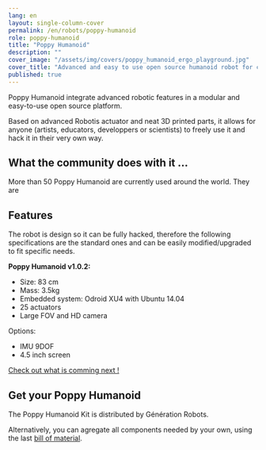 ```yaml
---
lang: en
layout: single-column-cover
permalink: /en/robots/poppy-humanoid
role: poppy-humanoid
title: "Poppy Humanoid"
description: ""
cover_image: "/assets/img/covers/poppy_humanoid_ergo_playground.jpg"
cover_title: "Advanced and easy to use open source humanoid robot for creative people"
published: true
---
```


Poppy Humanoid integrate advanced robotic features in a modular and easy-to-use open source platform.

Based on advanced Robotis actuator and neat 3D printed parts, it allows for anyone (artists, educators, developpers or scientists) to freely use it and hack it in their very own way.

## What the community does with it ...

More than 50 Poppy Humanoid are currently used around the world. They are


## Features

The robot is design so it can be fully hacked, therefore the following specifications are the standard ones and can be easily modified/upgraded to fit specific needs.


**Poppy Humanoid v1.0.2:**

- Size: 83 cm
- Mass: 3.5kg
- Embedded system: Odroid XU4 with Ubuntu 14.04
- 25 actuators
- Large FOV and HD camera

Options:

- IMU 9DOF
- 4.5 inch screen

[Check out what is comming next !](#)

## Get your Poppy Humanoid

The Poppy Humanoid Kit is distributed by Génération Robots.

Alternatively, you can agregate all components needed by your own, using the last [bill of material](#).


